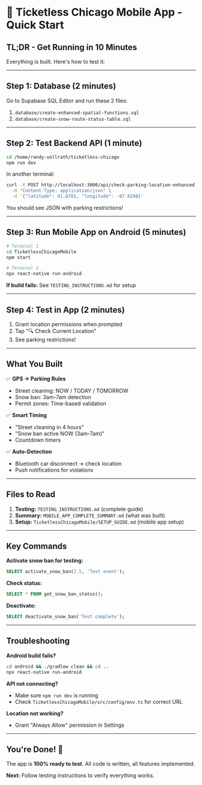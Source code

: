# 🚀 Ticketless Chicago Mobile App - Quick Start

## TL;DR - Get Running in 10 Minutes

Everything is built. Here's how to test it:

---

## Step 1: Database (2 minutes)

Go to Supabase SQL Editor and run these 2 files:

1. `database/create-enhanced-spatial-functions.sql`
2. `database/create-snow-route-status-table.sql`

---

## Step 2: Test Backend API (1 minute)

```bash
cd /home/randy-vollrath/ticketless-chicago
npm run dev
```

In another terminal:
```bash
curl -X POST http://localhost:3000/api/check-parking-location-enhanced \
  -H "Content-Type: application/json" \
  -d '{"latitude": 41.8781, "longitude": -87.6298}'
```

You should see JSON with parking restrictions!

---

## Step 3: Run Mobile App on Android (5 minutes)

```bash
# Terminal 1
cd TicketlessChicagoMobile
npm start

# Terminal 2
npx react-native run-android
```

**If build fails:** See `TESTING_INSTRUCTIONS.md` for setup

---

## Step 4: Test in App (2 minutes)

1. Grant location permissions when prompted
2. Tap "🔍 Check Current Location"
3. See parking restrictions!

---

## What You Built

✅ **GPS → Parking Rules**
- Street cleaning: NOW / TODAY / TOMORROW
- Snow ban: 3am-7am detection
- Permit zones: Time-based validation

✅ **Smart Timing**
- "Street cleaning in 4 hours"
- "Snow ban active NOW (3am-7am)"
- Countdown timers

✅ **Auto-Detection**
- Bluetooth car disconnect → check location
- Push notifications for violations

---

## Files to Read

1. **Testing:** `TESTING_INSTRUCTIONS.md` (complete guide)
2. **Summary:** `MOBILE_APP_COMPLETE_SUMMARY.md` (what was built)
3. **Setup:** `TicketlessChicagoMobile/SETUP_GUIDE.md` (mobile app setup)

---

## Key Commands

**Activate snow ban for testing:**
```sql
SELECT activate_snow_ban(2.5, 'Test event');
```

**Check status:**
```sql
SELECT * FROM get_snow_ban_status();
```

**Deactivate:**
```sql
SELECT deactivate_snow_ban('Test complete');
```

---

## Troubleshooting

**Android build fails?**
```bash
cd android && ./gradlew clean && cd ..
npx react-native run-android
```

**API not connecting?**
- Make sure `npm run dev` is running
- Check `TicketlessChicagoMobile/src/config/env.ts` for correct URL

**Location not working?**
- Grant "Always Allow" permission in Settings

---

## You're Done! 🎉

The app is **100% ready to test**. All code is written, all features implemented.

**Next:** Follow testing instructions to verify everything works.
